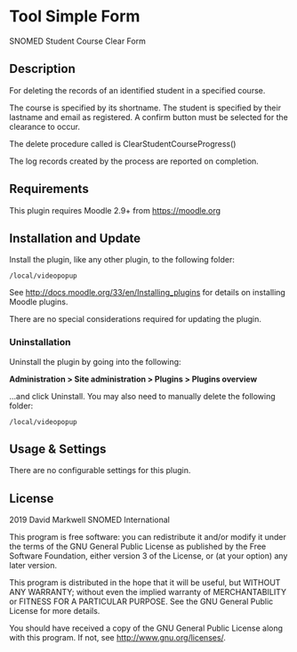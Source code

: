 # Tool Simple Form #

SNOMED Student Course Clear Form

## Description ##

For deleting the records of an identified student in a specified course.

The course is specified by its shortname.
The student is specified by their lastname and email as registered.
A confirm button must be selected for the clearance to occur.

The delete procedure called is ClearStudentCourseProgress()

The log records created by the process are reported on completion.

## Requirements ##

This plugin requires Moodle 2.9+ from https://moodle.org


## Installation and Update ##

Install the plugin, like any other plugin, to the following folder:

    /local/videopopup

See http://docs.moodle.org/33/en/Installing_plugins for details on installing Moodle plugins.

There are no special considerations required for updating the plugin.

### Uninstallation ###

Uninstall the plugin by going into the following:

__Administration &gt; Site administration &gt; Plugins &gt; Plugins overview__

...and click Uninstall. You may also need to manually delete the following folder:

    /local/videopopup

## Usage &amp; Settings ##

There are no configurable settings for this plugin.

## License ##

2019 David Markwell SNOMED International

This program is free software: you can redistribute it and/or modify it under
the terms of the GNU General Public License as published by the Free Software
Foundation, either version 3 of the License, or (at your option) any later
version.

This program is distributed in the hope that it will be useful, but WITHOUT ANY
WARRANTY; without even the implied warranty of MERCHANTABILITY or FITNESS FOR A
PARTICULAR PURPOSE.  See the GNU General Public License for more details.

You should have received a copy of the GNU General Public License along with
this program.  If not, see <http://www.gnu.org/licenses/>.
